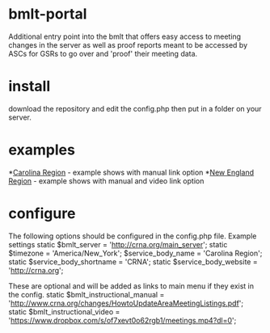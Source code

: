# bmlt-portal
Additional entry point into the bmlt that offers easy access to meeting changes in the server as well as proof reports meant to be accessed by ASCs for GSRs to go over and 'proof' their meeting data.

# install
download the repository and edit the config.php then put in a folder on your server.

# examples
*[Carolina Region](https://crna.org/changes) - example shows with manual link option
*[New England Region](https://nerna.org/changes) - example shows with manual and video link option

# configure
The following options should be configured in the config.php file.
Example settings
static $bmlt_server = 'http://crna.org/main_server';
static $timezone = 'America/New_York';
$service_body_name = 'Carolina Region';
static $service_body_shortname = 'CRNA';
static $service_body_website = 'http://crna.org';

These are optional and will be added as links to main menu if they exist in the config.
static $bmlt_instructional_manual = 'http://www.crna.org/changes/HowtoUpdateAreaMeetingListings.pdf';
static $bmlt_instructional_video = 'https://www.dropbox.com/s/of7xevt0o62rgb1/meetings.mp4?dl=0';